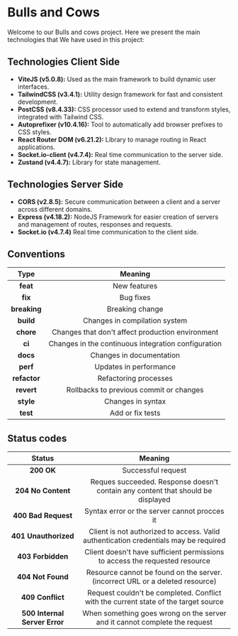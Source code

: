 # Bulls and Cows

Welcome to our Bulls and cows project. Here we present the main technologies that We have used in this project:

## Technologies Client Side

- **ViteJS (v5.0.8):** Used as the main framework to build dynamic user interfaces.
- **TailwindCSS (v3.4.1):** Utility design framework for fast and consistent development.
- **PostCSS (v8.4.33):** CSS processor used to extend and transform styles, integrated with Tailwind CSS.
- **Autoprefixer (v10.4.16):** Tool to automatically add browser prefixes to CSS styles.
- **React Router DOM (v6.21.2):** Library to manage routing in React applications.
- **Socket.io-client (v4.7.4):** Real time communication to the server side.
- **Zustand (v4.4.7):** Library for state management.

## Technologies Server Side

- **CORS (v2.8.5):** Secure communication between a client and a server across different domains.
- **Express (v4.18.2):** NodeJS Framework for easier creation of servers and management of routes, responses and requests.
- **Socket.io (v4.7.4)** Real time communication to the client side. 

## Conventions

|     Type     |                       Meaning                       |
| :----------: | :-------------------------------------------------: |
|   **feat**   |                    New features                     |
|   **fix**    |                      Bug fixes                      |
| **breaking** |                   Breaking change                   |
|  **build**   |            Changes in compilation system            |
|  **chore**   |  Changes that don't affect production environment   |
|    **ci**    | Changes in the continuous integration configuration |
|   **docs**   |              Changes in documentation               |
|   **perf**   |               Updates in performance                |
| **refactor** |                Refactoring processes                |
|  **revert**  |       Rollbacks to previous commit or changes       |
|  **style**   |                  Changes in syntax                  |
|   **test**   |                  Add or fix tests                   |

## Status codes

|            Status             |                                       Meaning                                        |
| :---------------------------: | :----------------------------------------------------------------------------------: |
|          **200 OK**           |                                  Successful request                                  |
|      **204 No Content**       |   Reques succeeded. Response doesn't contain any content that should be displayed    |
|      **400 Bad Request**      |                     Syntax error or the server cannot procces it                     |
|     **401 Unauthorized**      | Client is not authorized to access. Valid authentication credentials may be required |
|       **403 Forbidden**       |     Client doesn't have sufficient permissions to access the requested resource      |
|       **404 Not Found**       |    Resource cannot be found on the server. (incorrect URL or a deleted resource)     |
|       **409 Conflict**        | Request couldn't be completed. Conflict with the current state of the target source  |
| **500 Internal Server Error** |      When something goes wrong on the server and it cannot complete the request      |
